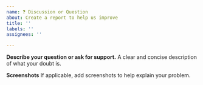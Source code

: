 ```yaml
---
name: ❓ Discussion or Question
about: Create a report to help us improve
title: ''
labels: ''
assignees: ''

---
```


**Describe your question or ask for support.**
A clear and concise description of what your doubt is.

**Screenshots**
If applicable, add screenshots to help explain your problem.